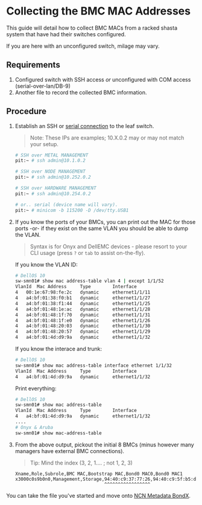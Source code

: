 # Collecting the BMC MAC Addresses

This guide will detail how to collect BMC MACs from a racked shasta system that have had their switches configured.

If you are here with an unconfigured switch, milage may vary.

## Requirements

1. Configured switch with SSH access _or_ unconfigured with COM access (serial-over-lan/DB-9)
2. Another file to record the collected BMC information.

## Procedure

1. Establish an SSH or [serial connection](303-NCN-METADATA-USB-SERIAL.md) to the leaf switch.
    > Note: These IPs are examples; 10.X.0.2 may or may not match your setup.
    ```bash 
    # SSH over METAL MANAGEMENT
    pit:~ # ssh admin@10.1.0.2

    # SSH over NODE MANAGEMENT
    pit:~ # ssh admin@10.252.0.2

    # SSH over HARDWARE MANAGEMENT
    pit:~ # ssh admin@10.254.0.2  

    # or.. serial (device name will vary).
    pit:~ # minicom -b 115200 -D /dev/tty.USB1 
    ```
2. If you know the ports of your BMCs, you can print out the MAC for those ports -or- if they exist on the same VLAN you should be able to dump the VLAN.
    > Syntax is for Onyx and DellEMC devices - please resort to your CLI usage (press `?` or `tab` to assist on-the-fly).

    If you know the VLAN ID: 
    ```bash
    # DellOS 10 
    sw-smn01# show mac address-table vlan 4 | except 1/1/52
    VlanId	Mac Address		Type		Interface
    4	00:1e:67:98:fe:2c	dynamic		ethernet1/1/11
    4	a4:bf:01:38:f0:b1	dynamic		ethernet1/1/27
    4	a4:bf:01:38:f1:44	dynamic		ethernet1/1/25
    4	a4:bf:01:48:1e:ac	dynamic		ethernet1/1/28
    4	a4:bf:01:48:1f:70	dynamic		ethernet1/1/31
    4	a4:bf:01:48:1f:e0	dynamic		ethernet1/1/26
    4	a4:bf:01:48:20:03	dynamic		ethernet1/1/30
    4	a4:bf:01:48:20:57	dynamic		ethernet1/1/29
    4	a4:bf:01:4d:d9:9a	dynamic		ethernet1/1/32
    ```
    If you know the interace and trunk:
    ```bash
    # DellOS 10
    sw-smn01# show mac address-table interface ethernet 1/1/32
    VlanId	Mac Address		Type		Interface
    4	a4:bf:01:4d:d9:9a	dynamic		ethernet1/1/32
    ```
    Print everything:
    ```bash
    # DellOS 10
    sw-smn01# show mac address-table
    VlanId	Mac Address		Type		Interface
    4	a4:bf:01:4d:d9:9a	dynamic		ethernet1/1/32
    ....
    # Onyx & Aruba
    sw-smn01# show mac-address-table

    ```
3. From the above output, pickout the initial 8 BMCs (minus however many managers have external BMC connections).
    > Tip: Mind the index (3, 2, 1.... ; not 1, 2, 3)
    ```
    Xname,Role,Subrole,BMC MAC,Bootstrap MAC,Bond0 MAC0,Bond0 MAC1
    x3000c0s9b0n0,Management,Storage,94:40:c9:37:77:26,94:40:c9:5f:b5:de,94:40:c9:5f:b5:de,14:02:ec:da:b9:98
                                     ^^^^^^^^^^^^^^^^^
    ```

You can take the file you've started and move onto [NCN Metadata BondX](302-NCN-METADATA-BONDX.md).
